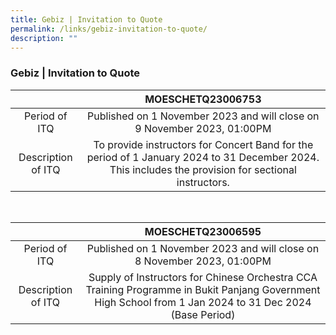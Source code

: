 ```yaml
---
title: Gebiz | Invitation to Quote
permalink: /links/gebiz-invitation-to-quote/
description: ""
---
```

### Gebiz | Invitation to Quote

|   | MOESCHETQ23006753 |
|:---:|:---:|
| Period of ITQ | Published on 1 November 2023 and will close on 9 November 2023, 01:00PM |
| Description of ITQ | To provide instructors for Concert Band for the period of 1 January 2024 to 31 December 2024. This includes the provision for sectional instructors.

<br>

|   | MOESCHETQ23006595 |
|:---:|:---:|
| Period of ITQ | Published on 1 November 2023 and will close on 8 November 2023, 01:00PM |
| Description of ITQ | Supply of Instructors for Chinese Orchestra CCA Training Programme in Bukit Panjang Government High School from 1 Jan 2024 to 31 Dec 2024 (Base Period)